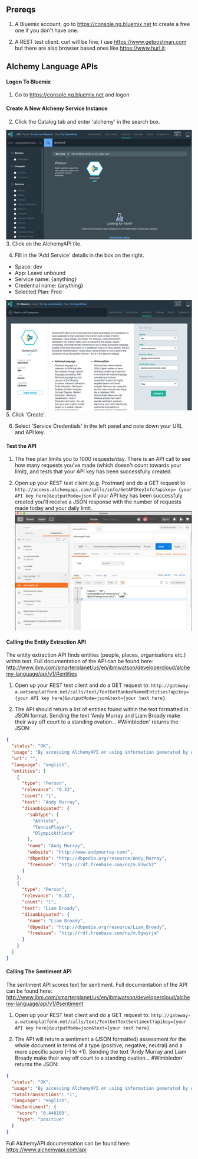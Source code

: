 ## Prereqs
1. A Bluemix account, go to https://console.ng.bluemix.net to create a free one if you don't have one.

2. A REST test client. curl will be fine, I use https://www.getpostman.com but there are also browser based ones like https://www.hurl.it.

## Alchemy Language APIs
#### Logon To Bluemix
1. Go to https://console.ng.bluemix.net and logon

#### Create A New Alchemy Service Instance
2. Click the Catalog tab and enter 'alchemy' in the search box.

 ![alt text](readme-images/readme-1.png "Search for AlchemyAPI")
3. Click on the AlchemyAPI tile.

4. Fill in the 'Add Service' details in the box on the right.
  * Space: dev
  * App: Leave unbound
  * Service name: {anything}
  * Credential name: {anything}
  * Selected Plan: Free

 ![alt text](readme-images/readme-2.png "Create Alchemy service")
5. Click 'Create'.

6. Select 'Service Credentials' in the left panel and note down your URL and API key.

#### Test the API
1. The free plan limits you to 1000 requests/day. There is an API call to see how many requests you've made (which doesn't count towards your limit), and tests that your API key has been successfully created.

2. Open up your REST test client (e.g. Postman) and do a GET request to `http://access.alchemyapi.com/calls/info/GetAPIKeyInfo?apikey= {your API key here}&outputMode=json` if your API key has been successfuly created you'll receive a JSON response with the number of requests made today and your daily limit.
![alt text](readme-images/readme-3.png "AlchemyAPI Key Info")

#### Calling the Entity Extraction API
The entity extraction API finds entities (people, places, organisations etc.) within text.  Full documentation of the API can be found here: http://www.ibm.com/smarterplanet/us/en/ibmwatson/developercloud/alchemy-language/api/v1/#entities

1. Open up your REST test client and do a GET request to: `http://gateway-a.watsonplatform.net/calls/text/TextGetRankedNamedEntities?apikey={your API key here}&outputMode=json&text={your text here}`.

2. The API should return a list of entities found within the text formatted in JSON format.  Sending the text 'Andy Murray and Liam Broady make their way off court to a standing ovation... #Wimbledon' returns the JSON:

  ```json
  {
    "status": "OK",
    "usage": "By accessing AlchemyAPI or using information generated by AlchemyAPI, you are agreeing to be bound by the AlchemyAPI Terms of Use: http://www.alchemyapi.com/company/terms.html",
    "url": "",
    "language": "english",
    "entities": [
      {
        "type": "Person",
        "relevance": "0.33",
        "count": "1",
        "text": "Andy Murray",
        "disambiguated": {
          "subType": [
            "Athlete",
            "TennisPlayer",
            "OlympicAthlete"
          ],
          "name": "Andy Murray",
          "website": "http://www.andymurray.com/",
          "dbpedia": "http://dbpedia.org/resource/Andy_Murray",
          "freebase": "http://rdf.freebase.com/ns/m.03wc52"
        }
      },
      {
        "type": "Person",
        "relevance": "0.33",
        "count": "1",
        "text": "Liam Broady",
        "disambiguated": {
          "name": "Liam Broady",
          "dbpedia": "http://dbpedia.org/resource/Liam_Broady",
          "freebase": "http://rdf.freebase.com/ns/m.0gwyrjm"
        }
      }
    ]
  }
  ```


#### Calling The Sentiment API
The sentiment API scores text for sentiment.  Full documentation of the API can be found here: http://www.ibm.com/smarterplanet/us/en/ibmwatson/developercloud/alchemy-language/api/v1/#sentiment

1. Open up your REST test client and do a GET request to: `http://gateway-a.watsonplatform.net/calls/text/TextGetTextSentiment?apikey={your API key here}&outputMode=json&text={your text here}`.

2. The API will return a sentiment a (JSON formatted) assessment for the whole document in terms of a type (positive, negative, neutral) and a more specific score (-1 to +1). Sending the text 'Andy Murray and Liam Broady make their way off court to a standing ovation... #Wimbledon' returns the JSON:

  ```json
  {
    "status": "OK",
    "usage": "By accessing AlchemyAPI or using information generated by AlchemyAPI, you are agreeing to be bound by the AlchemyAPI Terms of Use: http://www.alchemyapi.com/company/terms.html",
    "totalTransactions": "1",
    "language": "english",
    "docSentiment": {
      "score": "0.446109",
      "type": "positive"
    }
  }
  ```

Full AlchemyAPI documentation can be found here: https://www.alchemyapi.com/api
